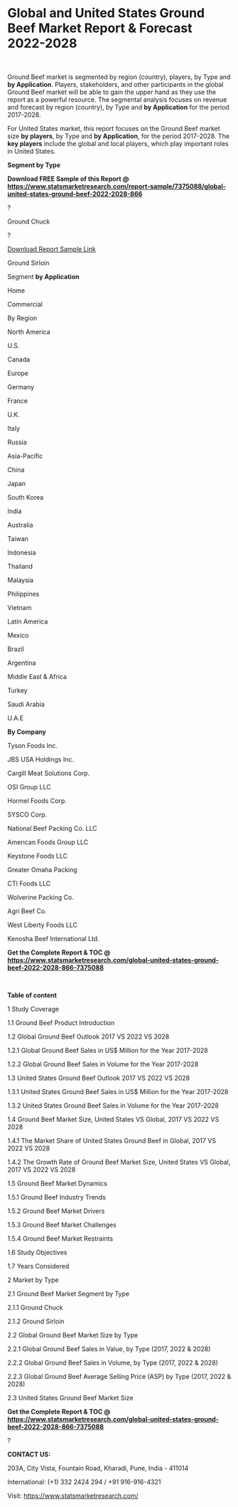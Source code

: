 <h1>Global and United States Ground Beef Market Report & Forecast 2022-2028</h1><br/><p>Ground Beef market is segmented by region (country), players, by Type and <strong>by Application</strong>. Players, stakeholders, and other participants in the global Ground Beef market will be able to gain the upper hand as they use the report as a powerful resource. The segmental analysis focuses on revenue and forecast by region (country), by Type and <strong>by Application</strong> for the period 2017-2028.</p>
 
 
 
 <p>For United States market, this report focuses on the Ground Beef market size <strong>by players</strong>, by Type and <strong>by Application</strong>, for the period 2017-2028. The <strong>key players</strong> include the global and local players, which play important roles in United States.</p>
 
 
 
 <p><strong>Segment by Type</strong></p>
 
 
 
 <div><b>Download FREE Sample of this Report @ <a href="https://www.statsmarketresearch.com/download-free-sample/7375088/global-united-states-ground-beef-2022-2028-866">https://www.statsmarketresearch.com/report-sample/7375088/global-united-states-ground-beef-2022-2028-866</a></b></div>
 
 
 
 <p>? </p>
 
 
 
 <p>Ground Chuck</p>
 
 
 
 <p>? </p>
 
 
 
 <p><a href="https://www.statsmarketresearch.com/download-free-sample/7375088/global-united-states-ground-beef-2022-2028-866">Download Report Sample Link</a></p>
 
 
 
 <p>Ground Sirloin</p>
 
 
 
 <p>Segment <strong>by Application</strong></p>
 
 
 
 <p>Home</p>
 
 
 
 <p>Commercial</p>
 
 
 
 <p>By Region</p>
 
 
 
 <p>North America</p>
 
 
 
 <p>U.S.</p>
 
 
 
 <p>Canada</p>
 
 
 
 <p>Europe</p>
 
 
 
 <p>Germany</p>
 
 
 
 <p>France</p>
 
 
 
 <p>U.K.</p>
 
 
 
 <p>Italy</p>
 
 
 
 <p>Russia</p>
 
 
 
 <p>Asia-Pacific</p>
 
 
 
 <p>China</p>
 
 
 
 <p>Japan</p>
 
 
 
 <p>South Korea</p>
 
 
 
 <p>India</p>
 
 
 
 <p>Australia</p>
 
 
 
 <p>Taiwan</p>
 
 
 
 <p>Indonesia</p>
 
 
 
 <p>Thailand</p>
 
 
 
 <p>Malaysia</p>
 
 
 
 <p>Philippines</p>
 
 
 
 <p>Vietnam</p>
 
 
 
 <p>Latin America</p>
 
 
 
 <p>Mexico</p>
 
 
 
 <p>Brazil</p>
 
 
 
 <p>Argentina</p>
 
 
 
 <p>Middle East & Africa</p>
 
 
 
 <p>Turkey</p>
 
 
 
 <p>Saudi Arabia</p>
 
 
 
 <p>U.A.E</p>
 
 
 
 <p><strong>By Company</strong></p>
 
 
 
 <p>Tyson Foods Inc.</p>
 
 
 
 <p>JBS USA Holdings Inc.</p>
 
 
 
 <p>Cargill Meat Solutions Corp.</p>
 
 
 
 <p>OSI Group LLC</p>
 
 
 
 <p>Hormel Foods Corp.</p>
 
 
 
 <p>SYSCO Corp.</p>
 
 
 
 <p>National Beef Packing Co. LLC</p>
 
 
 
 <p>American Foods Group LLC</p>
 
 
 
 <p>Keystone Foods LLC</p>
 
 
 
 <p>Greater Omaha Packing</p>
 
 
 
 <p>CTI Foods LLC</p>
 
 
 
 <p>Wolverine Packing Co.</p>
 
 
 
 <p>Agri Beef Co.</p>
 
 
 
 <p>West Liberty Foods LLC</p>
 
 
 
 <p>Kenosha Beef International Ltd.</p>
 
 
 
 <div><b>Get the Complete Report & TOC @ <a href="https://www.statsmarketresearch.com/global-united-states-ground-beef-2022-2028-866-7375088">https://www.statsmarketresearch.com/global-united-states-ground-beef-2022-2028-866-7375088</a></b></div>
 
 
 
 <p><br />
 
 <b>Table of content</b></p>
 
 
 
 <p>1 Study Coverage<br />
 
 1.1 Ground Beef Product Introduction<br />
 
 1.2 Global Ground Beef Outlook 2017 VS 2022 VS 2028<br />
 
 1.2.1 Global Ground Beef Sales in US$ Million for the Year 2017-2028<br />
 
 1.2.2 Global Ground Beef Sales in Volume for the Year 2017-2028<br />
 
 1.3 United States Ground Beef Outlook 2017 VS 2022 VS 2028<br />
 
 1.3.1 United States Ground Beef Sales in US$ Million for the Year 2017-2028<br />
 
 1.3.2 United States Ground Beef Sales in Volume for the Year 2017-2028<br />
 
 1.4 Ground Beef Market Size, United States VS Global, 2017 VS 2022 VS 2028<br />
 
 1.4.1 The Market Share of United States Ground Beef in Global, 2017 VS 2022 VS 2028<br />
 
 1.4.2 The Growth Rate of Ground Beef Market Size, United States VS Global, 2017 VS 2022 VS 2028<br />
 
 1.5 Ground Beef Market Dynamics<br />
 
 1.5.1 Ground Beef Industry Trends<br />
 
 1.5.2 Ground Beef Market Drivers<br />
 
 1.5.3 Ground Beef Market Challenges<br />
 
 1.5.4 Ground Beef Market Restraints<br />
 
 1.6 Study Objectives<br />
 
 1.7 Years Considered<br />
 
 2 Market by Type<br />
 
 2.1 Ground Beef Market Segment by Type<br />
 
 2.1.1 Ground Chuck<br />
 
 2.1.2 Ground Sirloin<br />
 
 2.2 Global Ground Beef Market Size by Type<br />
 
 2.2.1 Global Ground Beef Sales in Value, by Type (2017, 2022 & 2028)<br />
 
 2.2.2 Global Ground Beef Sales in Volume, by Type (2017, 2022 & 2028)<br />
 
 2.2.3 Global Ground Beef Average Selling Price (ASP) by Type (2017, 2022 & 2028)<br />
 
 2.3 United States Ground Beef Market Size</p>
 
 
 
 <div><b>Get the Complete Report & TOC @ <a href="https://www.statsmarketresearch.com/global-united-states-ground-beef-2022-2028-866-7375088">https://www.statsmarketresearch.com/global-united-states-ground-beef-2022-2028-866-7375088</a></b></div>
 
 
 
 <p>? </p>
 
 
 
 <p><b>CONTACT US:</b><br />
 
 203A, City Vista, Fountain Road, Kharadi, Pune, India - 411014<br />
 
 International: (+1) 332 2424 294 / +91 916-916-4321<br />
 
 Visit: <a href="https://www.statsmarketresearch.com/">https://www.statsmarketresearch.com/</a></p>